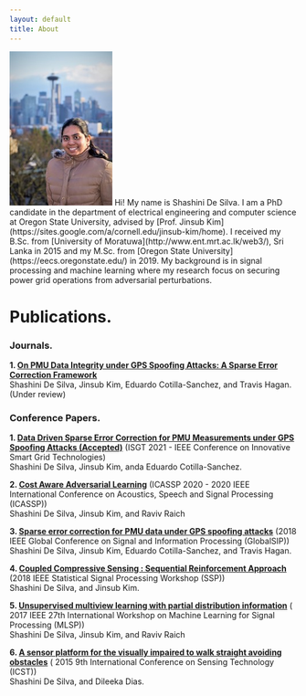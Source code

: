 ```yaml
---
layout: default
title: About
---
```



<img src="/images/shakespeare.png" class="right" />
Hi! My name is Shashini De Silva. I am a PhD candidate in the department of electrical engineering and computer science at Oregon State University, advised by [Prof. Jinsub Kim](https://sites.google.com/a/cornell.edu/jinsub-kim/home). I received my B.Sc. from [University of Moratuwa](http://www.ent.mrt.ac.lk/web3/), Sri Lanka in 2015 and my M.Sc. from [Oregon State University](https://eecs.oregonstate.edu/) in 2019. My background is in signal processing and machine learning where my research focus on securing power grid operations from adversarial perturbations. 

# **Publications**. 
### **Journals**.  
**1.  [On PMU Data Integrity under GPS Spoofing Attacks: A Sparse Error Correction Framework](https://arxiv.org/abs/2008.09691)**<br/>
Shashini De Silva, Jinsub Kim, Eduardo Cotilla-Sanchez, and Travis Hagan. (Under review)

### **Conference Papers**.
**1. [Data Driven Sparse Error Correction for PMU Measurements under GPS Spoofing Attacks (Accepted)](https://ieee-isgt.org/isgt-na-2021-papers/)** (ISGT 2021 - IEEE Conference on Innovative Smart Grid Technologies)<br/>
Shashini De Silva, Jinsub Kim, anda Eduardo Cotilla-Sanchez. 

**2. [Cost Aware Adversarial Learning](https://ieeexplore.ieee.org/abstract/document/9053631)** (ICASSP 2020 - 2020 IEEE International Conference on Acoustics, Speech and Signal Processing (ICASSP))<br/> Shashini De Silva, Jinsub Kim, and Raviv Raich 

**3. [Sparse error correction for PMU data under GPS spoofing attacks](https://ieeexplore.ieee.org/abstract/document/8645973)** (2018 IEEE Global Conference on Signal and Information Processing (GlobalSIP))<br/> Shashini De Silva, Jinsub Kim, Eduardo Cotilla-Sanchez, and Travis Hagan.

**4. [Coupled Compressive Sensing : Sequential Reinforcement Approach](https://ieeexplore.ieee.org/abstract/document/8450859)** (2018 IEEE Statistical Signal Processing Workshop (SSP))<br/> Shashini De Silva, and Jinsub Kim.

**5. [Unsupervised multiview learning with partial distribution information](https://ieeexplore.ieee.org/abstract/document/8168138)** ( 2017 IEEE 27th International Workshop on Machine Learning for Signal Processing (MLSP))<br/>
Shashini De Silva, Jinsub Kim, and Raviv Raich 

**6. [A sensor platform for the visually impaired to walk straight avoiding obstacles](https://ieeexplore.ieee.org/abstract/document/7438513)** ( 2015 9th International Conference on Sensing Technology (ICST))<br/> Shashini De Silva, and Dileeka Dias.




